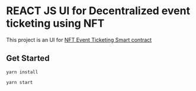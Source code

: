 # REACT JS UI for Decentralized event ticketing using NFT

This project is an UI for [NFT Event Ticketing Smart contract](https://github.com/andribiz/nft-ticket-contract)

## Get Started 

```
yarn install

yarn start 

```
